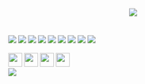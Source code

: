 <h1></h1>
<!-- <p align="center"><img src="https://i.pinimg.com/originals/dc/bd/31/dcbd31a54fe6915de2130c288ce0781b.gif" width="300" height="300"></img></p>
 -->
<p align="center"><img src="https://user-images.githubusercontent.com/129068544/230490832-dca9852d-1d49-42d9-84e3-7512ce988294.png"></img></p>

<!-- ###### <p align="center"> iOS에 대한 모든 정보 제공 및 코드 리뷰 등 코멘트는 메일로 부탁드립니다 🔥 </p> -->

<!-- <h1></h1> -->

<!-- <br> -->
<h1></h1>
<div align=left> 
  <img src="https://img.shields.io/badge/swift-F05138?style=for-the-badge&logo=swift&logoColor=white"> 
  <img src="https://img.shields.io/badge/xcode-147EFB?style=for-the-badge&logo=xcode&logoColor=white">

  <img src="https://img.shields.io/badge/VSCode-5C2D91?style=for-the-badge&logo=visualstudiocode&logoColor=white"> 
  <img src="https://img.shields.io/badge/c-A8B9CC?style=for-the-badge&logo=c&logoColor=white"> 
  <img src="https://img.shields.io/badge/c++-00599C?style=for-the-badge&logo=c%2B%2B&logoColor=white">
  <img src="https://img.shields.io/badge/python-3776AB?style=for-the-badge&logo=python&logoColor=white"> 
   <img src="https://img.shields.io/badge/java-007396?style=for-the-badge&logo=java&logoColor=white"> 

  <img src="https://img.shields.io/badge/github-181717?style=for-the-badge&logo=github&logoColor=white">
  <img src="https://img.shields.io/badge/git-F05032?style=for-the-badge&logo=git&logoColor=white">
</div>
<br>
<div>
    <img src="https://camo.githubusercontent.com/a6af43479d42a1a2fb5c9b40ee7c8cb4166fe525162357d400ee99afe3eac2fa/68747470733a2f2f63756c746f667468657061727479706172726f742e636f6d2f706172726f74732f68642f676974687562706172726f742e676966" width="28" height="28"></img>
    <img src="https://camo.githubusercontent.com/9ed64b042a76b8a97016e877cbaee0d6df224a148034afef658d841cf0cd1791/68747470733a2f2f63756c746f667468657061727479706172726f742e636f6d2f706172726f74732f68642f6c6170746f705f706172726f742e676966" width="28" height="28"></img>
    <img 
src="https://img.gifmagazine.net/gifmagazine/images/4358401/original.gif" width="28" height="28"></img>
    <img 
src="https://img.gifmagazine.net/gifmagazine/images/4358368/original.gif" width="28" height="28"></img>
<!--    <img 
src="https://img.gifmagazine.net/gifmagazine/images/4358362/original.gif" width="30" height="30"></img>
    <img 
src="https://img.gifmagazine.net/gifmagazine/images/4358205/original.gif" width="200" height="200"></img>
    <img 
src="https://img.gifmagazine.net/gifmagazine/images/4358373/original.gif" width="30" height="30"></img>
    <img 
src="https://img.gifmagazine.net/gifmagazine/images/4358382/original.gif" width="30" height="30"></img>
    <img 
src="https://img.gifmagazine.net/gifmagazine/images/4358350/original.gif" width="30" height="30"></img>
    <img 
src="https://img.gifmagazine.net/gifmagazine/images/4358356/original.gif" width="30" height="30"></img>
    <img 
src="https://img.gifmagazine.net/gifmagazine/images/4358334/original.gif" width="30" height="30"></img>
    <img 
src="https://img.gifmagazine.net/gifmagazine/images/4358289/original.gif" width="30" height="30"></img>
    <img 
src="https://img.gifmagazine.net/gifmagazine/images/4358369/original.gif" width="30" height="30"></img>
    <img 
src="https://img.gifmagazine.net/gifmagazine/images/4358361/original.gif" width="30" height="30"></img>
    <img 
src="https://img.gifmagazine.net/gifmagazine/images/4358384/original.gif" width="30" height="30"></img>
    <img 
src="https://img.gifmagazine.net/gifmagazine/images/4358348/original.gif" width="30" height="30"></img>
    <img 
src="https://img.gifmagazine.net/gifmagazine/images/4358352/original.gif" width="30" height="30"></img>
    <img 
src="https://img.gifmagazine.net/gifmagazine/images/4358268/original.gif" width="30" height="30"></img>
     <img 
src="https://img.gifmagazine.net/gifmagazine/images/4358327/original.gif" width="30" height="30"></img>
    <img 
src="https://img.gifmagazine.net/gifmagazine/images/4358371/original.gif" width="30" height="30"></img> -->
<!--    <img 
src="https://img.gifmagazine.net/gifmagazine/images/4358364/original.gif" width="30" height="30"></img>
    <img 
src="https://img.gifmagazine.net/gifmagazine/images/4358354/original.gif" width="30" height="30"></img>
    <img 
src="https://img.gifmagazine.net/gifmagazine/images/4358379/original.gif" width="30" height="30"></img>
    <img 
src="https://img.gifmagazine.net/gifmagazine/images/4358370/original.gif" width="30" height="30"></img>
    <img 
src="https://img.gifmagazine.net/gifmagazine/images/4358261/original.gif" width="30" height="30"></img> -->
<!--     <img 
src="https://img.gifmagazine.net/gifmagazine/images/4358349/original.gif" width="30" height="30"></img>
    <img 
src="https://img.gifmagazine.net/gifmagazine/images/4358312/original.gif" width="30" height="30"></img>
    <img 
src="https://img.gifmagazine.net/gifmagazine/images/4358326/original.gif" width="30" height="30"></img>
    <img 
src="https://img.gifmagazine.net/gifmagazine/images/4358203/original.gif" width="30" height="30"></img> -->
<!--     <img 
src="https://img.gifmagazine.net/gifmagazine/images/4358220/original.gif" width="30" height="30"></img> -->
</div>
<a href="https://hits.seeyoufarm.com"><img src="https://hits.seeyoufarm.com/api/count/incr/badge.svg?url=https%3A%2F%2Fgithub.com%2Fyoshida-tako%2Fbaekteun&count_bg=%23FF4242&title_bg=%23555555&icon=swift.svg&icon_color=%23FF4242&title=hits&edge_flat=false"/></a>
